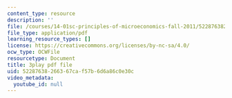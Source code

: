 ```yaml
---
content_type: resource
description: ''
file: /courses/14-01sc-principles-of-microeconomics-fall-2011/52287638266367caf57b6d6a86c0e30c_4j8mTdmATVg.pdf
file_type: application/pdf
learning_resource_types: []
license: https://creativecommons.org/licenses/by-nc-sa/4.0/
ocw_type: OCWFile
resourcetype: Document
title: 3play pdf file
uid: 52287638-2663-67ca-f57b-6d6a86c0e30c
video_metadata:
  youtube_id: null
---
```

